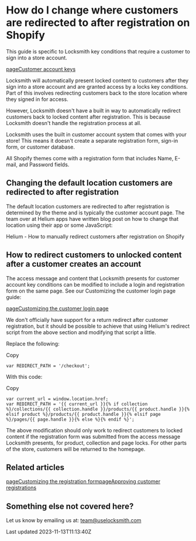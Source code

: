 # How do I change where customers are redirected to after registration on Shopify

This guide is specific to Locksmith key conditions that require a customer to sign into a store account.

[pageCustomer account keys](/keys/customer-account-keys)

Locksmith will automatically present locked content to customers after they sign into a store account and are granted access by a locks key conditions. Part of this involves redirecting customers back to the store location where they signed in for access.

However, Locksmith doesn't have a built in way to automatically redirect customers back to locked content after registration. This is because Locksmith doesn't handle the registration process at all.

Locksmith uses the built in customer account system that comes with your store! This means it doesn't create a separate registration form, sign-in form, or customer database.

All Shopify themes come with a registration form that includes Name, E-mail, and Password fields.

## Changing the default location customers are redirected to after registration

The default location customers are redirected to after registration is determined by the theme and is typically the customer account page. The team over at Helium apps have written blog post on how to change that location using their app or some JavaScript:

Helium - How to manually redirect customers after registration on Shopify

## How to redirect customers to unlocked content after a customer creates an account

The access message and content that Locksmith presents for customer account key conditions can be modified to include a login and registration form on the same page. See our Customizing the customer login page guide:

[pageCustomizing the customer login page](/tutorials/more/customizing-the-customer-login-page)

We don't officially have support for a return redirect after customer registration, but it should be possible to achieve that using Helium's redirect script from the above section and modifying that script a little.

Replace the following:

Copy

    var REDIRECT_PATH = '/checkout';

With this code:

Copy

    var current_url = window.location.href;
    var REDIRECT_PATH = '{{ current_url }}{% if collection %}/collections/{{ collection.handle }}/products/{{ product.handle }}{% elsif product %}/products/{{ product.handle }}{% elsif page %}/pages/{{ page.handle }}{% else %}{% endif %}';

The above modification should only work to redirect customers to locked content if the registration form was submitted from the access message Locksmith presents, for product, collection and page locks. For other parts of the store, customers will be returned to the homepage.

## Related articles
[pageCustomizing the registration form](/tutorials/more/customizing-the-registration-form)[pageApproving customer registrations](/tutorials/approving-customer-registrations)
## Something else not covered here?

Let us know by emailing us at: team@uselocksmith.com

Last updated 2023-11-13T11:13:40Z
